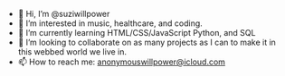 - 👋 Hi, I’m @suziwillpower
- 👀 I’m interested in music, healthcare, and coding.
- 🌱 I’m currently learning HTML/CSS/JavaScript Python, and SQL
- 💞️ I’m looking to collaborate on as many projects as I can to make it in this webbed world we live in.
- 📫 How to reach me: anonymouswillpower@icloud.com

<!---
suziwillpower/suziwillpower is a ✨ special ✨ repository because its `README.md` (this file) appears on your GitHub profile.
You can click the Preview link to take a look at your changes.
--->
